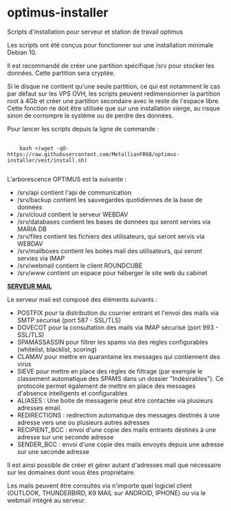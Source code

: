 # optimus-installer
Scripts d'installation pour serveur et station de travail optimus<br/>

Les scripts ont été conçus pour fonctionner sur une installation minimale Debian 10.<br/>

Il est recommandé de créer une partition spécifique /srv pour stocker les données. Cette partition sera cryptée.<br/>

Si le disque ne contient qu'une seule partition, ce qui est notamment le cas par défaut sur les VPS OVH, les scripts peuvent redimensionner la partition root à 4Gb et créer une partition secondaire avec le reste de l'espace libre. Cette fonction ne doit être utilisée que sur une installation vierge, au risque sinon de corrompre le système ou de perdre des données.<br/>

Pour lancer les scripts depuis la ligne de commande :

<pre>
  <code>
    bash <(wget -qO- https://raw.githubusercontent.com/MetallianFR68/optimus-installer/vest/install.sh)
  </code>
</pre>

L'arborescence OPTIMUS est la suivante :

<ul>
  <li>/srv/api contient l'api de communication</li>
  <li>/srv/backup contient les sauvegardes quotidiennes de la base de données</li>
  <li>/srv/cloud contient le serveur WEBDAV</li>
  <li>/srv/databases contient les bases de données qui seront servies via MARIA DB</li>
  <li>/srv/files contient les fichiers des utilisateurs, qui seront servis via WEBDAV</li>
  <li>/srv/mailboxes contient les boites mail des utilisateurs, qui seront servies via IMAP</li>
  <li>/srv/webmail contient le client ROUNDCUBE</li>
  <li>/srv/www contient un espace pour héberger le site web du cabinet</li>
</ul>

<b><u>SERVEUR MAIL</u></b>

Le serveur mail est composé des éléments suivants :

<ul>
  <li>POSTFIX pour la distribution du courrier entrant et l'envoi des mails via SMTP sécurisé (port 587 - SSL/TLS)</li>
  <li>DOVECOT pour la consultation des mails via IMAP sécurisé (port 993 - SSL/TLS)</li>
  <li>SPAMASSASSIN pour filtrer les spams via des règles configurables (whitelist, blacklist, scoring)</li>
  <li>CLAMAV pour mettre en quarantaine les messages qui contiennent des virus</li>
  <li>SIEVE pour mettre en place des règles de filtrage (par exemple le classement automatique des SPAMS dans un dossier "Indésirables"). Ce protocole permet également de mettre en place des messages d'absence intelligents et configurables</li>
  <li>ALIASES : Une boite de messagerie peut être contactée via plusieurs adresses email.</li>
  <li>REDIRECTIONS : redirection automatique des messages destinés à une adresse vers une ou plusieurs autres adresses</li>
  <li>RECIPIENT_BCC : envoi d'une copie des mails entrants déstinés à une adresse sur une seconde adresse</li>
  <li>SENDER_BCC : envoi d'une copie des mails envoyés depuis une adresse sur une seconde adresse</li>
</ul>

Il est ainsi possible de créer et gérer autant d'adresses mail que nécessaire sur les domaines dont vous êtes propriétaire.

Les mails peuvent être consultés via n'importe quel logiciel client (OUTLOOK, THUNDERBIRD, K9 MAIL sur ANDROID, IPHONE) ou via le webmail intégré au serveur.
